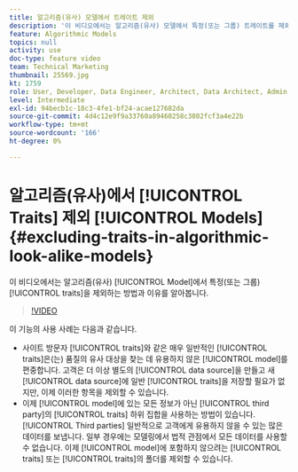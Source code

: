 ```yaml
---
title: 알고리즘(유사) 모델에서 트레이트 제외
description: '이 비디오에서는 알고리즘(유사) 모델에서 특정(또는 그룹) 트레이트를 제외하는 방법 및 이유를 알아봅니다. '
feature: Algorithmic Models
topics: null
activity: use
doc-type: feature video
team: Technical Marketing
thumbnail: 25569.jpg
kt: 1759
role: User, Developer, Data Engineer, Architect, Data Architect, Admin, Leader
level: Intermediate
exl-id: 94becb1c-18c3-4fe1-bf24-acae127682da
source-git-commit: 4d4c12e9f9a33760a89460258c3802fcf3a4e22b
workflow-type: tm+mt
source-wordcount: '166'
ht-degree: 0%

---
```


# 알고리즘(유사)에서 [!UICONTROL Traits] 제외 [!UICONTROL Models] {#excluding-traits-in-algorithmic-look-alike-models}

이 비디오에서는 알고리즘(유사) [!UICONTROL Model]에서 특정(또는 그룹) [!UICONTROL traits]을 제외하는 방법과 이유를 알아봅니다.

>[!VIDEO](https://video.tv.adobe.com/v/25569/?quality=12)

이 기능의 사용 사례는 다음과 같습니다.

* 사이트 방문자 [!UICONTROL traits]와 같은 매우 일반적인 [!UICONTROL traits]은(는) 품질의 유사 대상을 찾는 데 유용하지 않은 [!UICONTROL model]를 편중합니다. 고객은 더 이상 별도의 [!UICONTROL data source]을 만들고 새 [!UICONTROL data source]에 일반 [!UICONTROL traits]을 저장할 필요가 없지만, 이제 이러한 항목을 제외할 수 있습니다.
* 이제 [!UICONTROL model]에 있는 모든 정보가 아닌 [!UICONTROL third party]의 [!UICONTROL traits] 하위 집합을 사용하는 방법이 있습니다. [!UICONTROL Third parties] 일반적으로 고객에게 유용하지 않을 수 있는 많은 데이터를 보냅니다. 일부 경우에는 모델링에서 법적 관점에서 모든 데이터를 사용할 수 없습니다. 이제 [!UICONTROL model]에 포함하지 않으려는 [!UICONTROL traits] 또는 [!UICONTROL traits]의 폴더를 제외할 수 있습니다.
